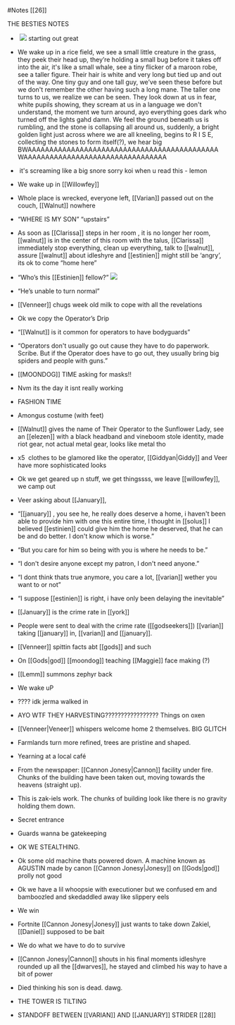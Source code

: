 #Notes 
[[26]]

THE BESTIES NOTES

-    ![](https://lh4.googleusercontent.com/ZmnUsY17Vxg--2zf8N_qe_pkNO0srdap66IVCe0PTxelLQg5apNW4pkCiOeh8MyIJuF8yss3TssBx7n4N2rPHtkWqgPIDP6M-QDVFzfvCPP4M_BUcz8sBeo1KRYwNcKuM3X66HNkYboZQSMjMds) starting out great
    
-   We wake up in a rice field, we see a small little creature in the grass, they peek their head up, they’re holding a small bug before it takes off into the air, it's like a small whale, see a tiny flicker of a maroon robe, see a taller figure. Their hair is white and very long but tied up and out of the way. One tiny guy and one tall guy, we’ve seen these before but we don't remember the other having such a long mane. The taller one turns to us, we realize we can be seen. They look down at us in fear, white pupils showing, they scream at us in a language we don't understand, the moment we turn around, ayo everything goes dark who turned off the lights gahd damn. We feel the ground beneath us is rumbling, and the stone is collapsing all around us, suddenly, a bright golden light just across where we are all kneeling, begins to R I S E, collecting the stones to form itself(?), we hear big BWAAAAAAAAAAAAAAAAAAAAAAAAAAAAAAAAAAAAAAAAAAAA WAAAAAAAAAAAAAAAAAAAAAAAAAAAAAAAAA
    
-    it's screaming like a big snore sorry koi when u read this - lemon
    
-   We wake up in [[Willowfey]]
    
-   Whole place is wrecked, everyone left, [[Varian]] passed out on the couch, [[Walnut]] nowhere
    
-   “WHERE IS MY SON” “upstairs”
    
-   As soon as [[Clarissa]] steps in her room , it is no longer her room, [[walnut]] is in the center of this room with the talus, [[Clarissa]] immediately stop everything, clean up everything, talk to [[walnut]], assure [[walnut]] about idleshyre and [[estinien]] might still be ‘angry’, its ok to come “home here”
    
-   “Who’s this [[Estinien]] fellow?” ![](https://lh3.googleusercontent.com/gc7B3QDjrXcTeWPccgoMRMa6Um-xaAliOXsP-jCaF9Fzp1Cl07neCc6zNmiKHqqRV6jYJGx9Wia48Hdh43iH0uOnFtmXz_z_biJx1FuTsWKZ7G-VV2cA6lojzFOGgX2Oi4espYkN-fO1NT8TxvQ)
    
-   “He’s unable to turn normal”
    
-   [[Venneer]] chugs week old milk to cope with all the revelations
    
-   Ok we copy the Operator’s Drip
    
-   “[[Walnut]] is it common for operators to have bodyguards”
    
-   “Operators don't usually go out cause they have to do paperwork. Scribe. But if the Operator does have to go out, they usually bring big spiders and people with guns.”
    
-   [[MOONDOG]] TIME asking for masks!!
    
-   Nvm its the day it isnt really working
    
-   FASHION TIME
    
-   Amongus costume (with feet)
    
-   [[Walnut]] gives the name of Their Operator to the Sunflower Lady, see an [[elezen]] with a black headband and vineboom stole identity, made riot gear, not actual metal gear, looks like metal tho
    
-   x5  clothes to be glamored like the operator, [[Giddyan|Giddy]] and Veer have more sophisticated looks
    
-   Ok we get geared up n stuff, we get thingssss, we leave [[willowfey]], we camp out
    
-   Veer asking about [[January]],
    
-   “[[january]] , you see he, he really does deserve a home, i haven't been able to provide him with one this entire time, I thought in [[solus]] I believed [[estinien]] could give him the home he deserved, that he can be and do better. I don't know which is worse.”
    
-   “But you care for him so being with you is where he needs to be.”
    
-   “I don't desire anyone except my patron, I don't need anyone.” 
    
-   “I dont think thats true anymore, you care a lot, [[varian]] wether you want to or not”
    
-   “I suppose [[estinien]] is right, i have only been delaying the inevitable”
    
-   [[January]] is the crime rate in [[york]]
    
-   People were sent to deal with the crime rate ([[godseekers]]) [[varian]] taking [[january]] in, [[varian]] and [[january]].
    
-   [[Venneer]] spittin facts abt [[gods]] and such
    
-   On [[Gods|god]] [[moondog]] teaching [[Maggie]] face making (?)
    
-   [[Lemm]] summons zephyr back
    
-   We wake uP
    
-   ???? idk jerma walked in
    
-   AYO WTF THEY HARVESTING????????????????? Things on oxen
    
-   [[Venneer|Veneer]] whispers welcome home 2 themselves. BIG GLITCH
    
-   Farmlands turn more refined, trees are pristine and shaped.
    
-   Yearning at a local café 
    
-   From the newspaper: [[Cannon Jonesy|Cannon]] facility under fire. Chunks of the building have been taken out, moving towards the heavens (straight up). 
    
-   This is zak-iels work. The chunks of building look like there is no gravity holding them down. 
    
-   Secret entrance 
    
-   Guards wanna be gatekeeping
    
-   OK WE STEALTHING.
    
-   Ok some old machine thats powered down. A machine known as AGUSTIN made by canon [[Cannon Jonesy|Jonesy]] on [[Gods|god]] prolly not good
    
-   Ok we have a lil whoopsie with executioner but we confused em and bamboozled and skedaddled away like slippery eels
    
-   We win
    
-   Fortnite [[Cannon Jonesy|Jonesy]] just wants to take down Zakiel, [[Daniel]] supposed to be bait
    
-   We do what we have to do to survive
    
-   [[Cannon Jonesy|Cannon]] shouts in his final moments idleshyre rounded up all the [[dwarves]], he stayed and climbed his way to have a bit of power
    
-   Died thinking his son is dead. dawg.
    
-   THE TOWER IS TILTING
    
-   STANDOFF BETWEEN [[VARIAN]] AND [[JANUARY]] STRIDER
[[28]]